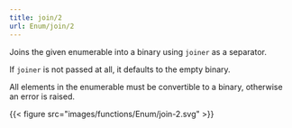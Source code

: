 ```yaml
---
title: join/2
url: Enum/join/2
---
```


Joins the given enumerable into a binary using `joiner` as a separator.

If `joiner` is not passed at all, it defaults to the empty binary.

All elements in the enumerable must be convertible to a binary, otherwise an error is raised.

{{< figure src="images/functions/Enum/join-2.svg" >}}
